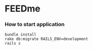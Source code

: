 # FEEDme

### How to start application
```
bundle install
rake db:migrate RAILS_ENV=development
rails s
```
